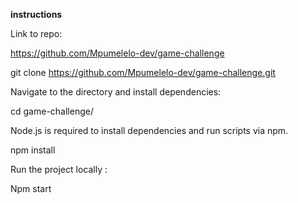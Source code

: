 **instructions**

Link to repo:

https://github.com/Mpumelelo-dev/game-challenge


git clone https://github.com/Mpumelelo-dev/game-challenge.git


Navigate to the directory and install dependencies:

cd game-challenge/

Node.js is required to install dependencies and run scripts via npm.

npm install

Run the project locally :

Npm start
